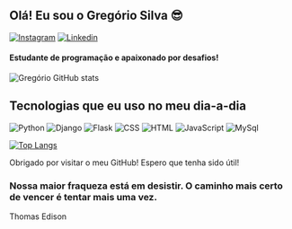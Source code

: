 ## Olá! Eu sou o Gregório Silva 😎

[![Instagram](https://img.shields.io/badge/Instagram-E4405F?style=for-the-badge&logo=instagram&logoColor=white)](https://www.instagram.com/greg_on_dev/)
[![Linkedin](https://img.shields.io/badge/LinkedIn-0077B5?style=for-the-badge&logo=linkedin&logoColor=white)](https://www.linkedin.com/in/gregorio-silva-11b7b246/)

#### Estudante de programação e apaixonado por desafios!

![Gregório GitHub stats](https://github-readme-stats.vercel.app/api?username=DomGreg&show_icons=true&theme=radical)




## Tecnologias que eu uso no meu dia-a-dia


![Python](https://img.shields.io/badge/Python-3776AB?style=for-the-badge&logo=python&logoColor=white)
![Django](https://img.shields.io/badge/Django-092E20?style=for-the-badge&logo=django&logoColor=white)
![Flask](https://img.shields.io/badge/Flask-000000?style=for-the-badge&logo=flask&logoColor=white)
![CSS](https://img.shields.io/badge/CSS3-1572B6?style=for-the-badge&logo=css3&logoColor=white)
![HTML](https://img.shields.io/badge/HTML5-E34F26?style=for-the-badge&logo=html5&logoColor=white)
![JavaScript](https://img.shields.io/badge/JavaScript-323330?style=for-the-badge&logo=javascript&logoColor=F7DF1E)
![MySql](https://img.shields.io/badge/MySQL-00000F?style=for-the-badge&logo=mysql&logoColor=white)

[![Top Langs](https://github-readme-stats.vercel.app/api/top-langs/?username=DomGreg&layout=compact)](https://github.com/DomGreg/github-readme-stats)

Obrigado por visitar o meu GitHub! Espero que tenha sido útil!

### Nossa maior fraqueza está em desistir. O caminho mais certo de vencer é tentar mais uma vez.
Thomas Edison
